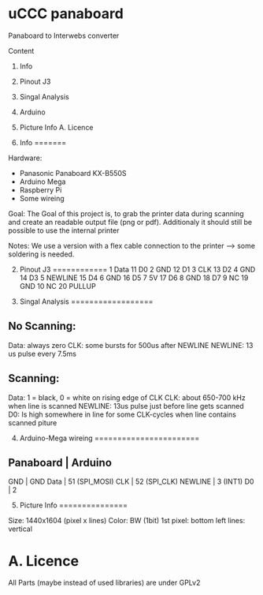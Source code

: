 uCCC panaboard
==============

Panaboard to Interwebs converter

Content

1. Info
2. Pinout J3
3. Singal Analysis
4. Arduino
5. Picture Info
A. Licence

1. Info
=======

Hardware:
- Panasonic Panaboard KX-B550S
- Arduino Mega
- Raspberry Pi
- Some wireing

Goal:
The Goal of this project is, to grab the printer data during scanning and create an readable output file (png or pdf).
Additionaly it should still be possible to use the internal printer

Notes:
We use a version with a flex cable connection to the printer --> some soldering is needed.

2. Pinout J3
============
1  Data     11 D0
2  GND      12 D1
3  CLK      13 D2
4  GND      14 D3
5  NEWLINE  15 D4
6  GND      16 D5
7  5V       17 D6
8  GND      18 D7
9  NC       19 GND
10 NC       20 PULLUP

3. Singal Analysis
==================

No Scanning:
------------

Data: always zero
CLK: some bursts for 500us after NEWLINE
NEWLINE: 13 us pulse every 7.5ms

Scanning:
---------

Data: 1 = black, 0 = white on rising edge of CLK
CLK: about 650-700 kHz when line is scanned
NEWLINE: 13us pulse just before line gets scanned
D0: Is high somewhere in line for some CLK-cycles when line contains scanned piture

4. Arduino-Mega wireing
=======================

Panaboard | Arduino
---------------------
GND       | GND
Data      | 51 (SPI_MOSI)
CLK       | 52 (SPI_CLK)
NEWLINE   | 3  (INT1)
D0        | 2

5. Picture Info
===============

Size: 1440x1604 (pixel x lines)
Color: BW (1bit)
1st pixel: bottom left
lines: vertical

A. Licence
==========
All Parts (maybe instead of used libraries) are under GPLv2
